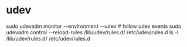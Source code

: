 
# udev
sudo udevadm monitor --environment --udev # follow udev events
sudo udevadm control --reload-rules
/lib/udev/rules.d/
/etc/udev/rules.d
ls -l /lib/udev/rules.d/ /etc/udev/rules.d

